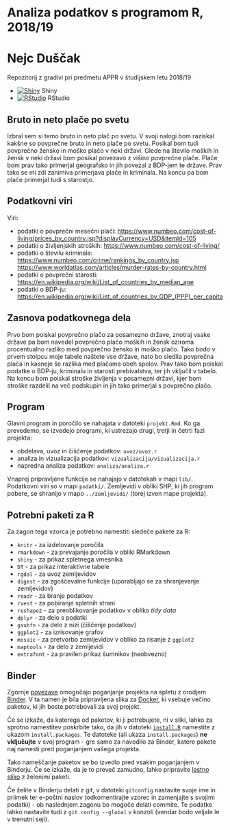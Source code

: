 # Analiza podatkov s programom R, 2018/19

# Nejc Duščak


Repozitorij z gradivi pri predmetu APPR v študijskem letu 2018/19

* [![Shiny](http://mybinder.org/badge.svg)](http://beta.mybinder.org/v2/gh/Duzo12/APPR-2018-19/master?urlpath=shiny/APPR-2018-19/projekt.Rmd) Shiny
* [![RStudio](http://mybinder.org/badge.svg)](http://beta.mybinder.org/v2/gh/Duzo12/APPR-2018-19/master?urlpath=rstudio) RStudio

## Bruto in neto plače po svetu

Izbral sem si temo bruto in neto plač po svetu. V svoji nalogi bom raziskal kakšne so povprečne bruto in neto plače po svetu. Posikal bom tudi povprečno žensko in moško plačo v neki državi. Glede na število moških in žensk v neki državi bom posikal povezavo z višino povprečne plače. Plače bom prav tako primerjal geografsko in jih povezal z BDP-jem te države. Prav tako se mi zdi zanimiva primerjava plače in kriminala. Na koncu pa bom plače primerjal tudi s starostjo.

## Podatkovni viri

Viri:
  - podatki o povprečni mesečni plači:
      https://www.numbeo.com/cost-of-living/prices_by_country.jsp?displayCurrency=USD&itemId=105
  - podatki o življenjskih stroških:
      https://www.numbeo.com/cost-of-living/
  - podatki o številu kriminala:
      https://www.numbeo.com/crime/rankings_by_country.jsp
      https://www.worldatlas.com/articles/murder-rates-by-country.html
  - podatki o povprečni starosti:
      https://en.wikipedia.org/wiki/List_of_countries_by_median_age
  - podatki o BDP-ju:
      https://en.wikipedia.org/wiki/List_of_countries_by_GDP_(PPP)_per_capita
      
## Zasnova podatkovnega dela

Prvo bom poiskal povprečno plačo za posamezno države, znotraj vsake države pa bom navedel povprečno plačo moških in žensk oziroma procentualno razliko med povprečno žensko in moško plačo. Tako bodo v prvem stolpcu moje tabele naštete vse države, nato bo sledila povprečna plača in kasneje še razlika med plačama obeh spolov. Prav tako bom poiskal podatke o BDP-ju, kriminalu in starosti prebivalstva, ter jih vključil v tabelo. Na koncu bom poiskal stroške življenja v posamezni državi, kjer bom stroške razdelil na več podskupin in jih tako primerjal s povprečno plačo. 

## Program

Glavni program in poročilo se nahajata v datoteki `projekt.Rmd`.
Ko ga prevedemo, se izvedejo programi, ki ustrezajo drugi, tretji in četrti fazi projekta:

* obdelava, uvoz in čiščenje podatkov: `uvoz/uvoz.r`
* analiza in vizualizacija podatkov: `vizualizacija/vizualizacija.r`
* napredna analiza podatkov: `analiza/analiza.r`

Vnaprej pripravljene funkcije se nahajajo v datotekah v mapi `lib/`.
Podatkovni viri so v mapi `podatki/`.
Zemljevidi v obliki SHP, ki jih program pobere,
se shranijo v mapo `../zemljevidi/` (torej izven mape projekta).

## Potrebni paketi za R

Za zagon tega vzorca je potrebno namestiti sledeče pakete za R:

* `knitr` - za izdelovanje poročila
* `rmarkdown` - za prevajanje poročila v obliki RMarkdown
* `shiny` - za prikaz spletnega vmesnika
* `DT` - za prikaz interaktivne tabele
* `rgdal` - za uvoz zemljevidov
* `digest` - za zgoščevalne funkcije (uporabljajo se za shranjevanje zemljevidov)
* `readr` - za branje podatkov
* `rvest` - za pobiranje spletnih strani
* `reshape2` - za preoblikovanje podatkov v obliko *tidy data*
* `dplyr` - za delo s podatki
* `gsubfn` - za delo z nizi (čiščenje podatkov)
* `ggplot2` - za izrisovanje grafov
* `mosaic` - za pretvorbo zemljevidov v obliko za risanje z `ggplot2`
* `maptools` - za delo z zemljevidi
* `extrafont` - za pravilen prikaz šumnikov (neobvezno)

## Binder

Zgornje [povezave](#analiza-podatkov-s-programom-r-201819)
omogočajo poganjanje projekta na spletu z orodjem [Binder](https://mybinder.org/).
V ta namen je bila pripravljena slika za [Docker](https://www.docker.com/),
ki vsebuje večino paketov, ki jih boste potrebovali za svoj projekt.

Če se izkaže, da katerega od paketov, ki ji potrebujete, ni v sliki,
lahko za sprotno namestitev poskrbite tako,
da jih v datoteki [`install.R`](install.R) namestite z ukazom `install.packages`.
Te datoteke (ali ukaza `install.packages`) **ne vključujte** v svoj program -
gre samo za navodilo za Binder, katere pakete naj namesti pred poganjanjem vašega projekta.

Tako nameščanje paketov se bo izvedlo pred vsakim poganjanjem v Binderju.
Če se izkaže, da je to preveč zamudno,
lahko pripravite [lastno sliko](https://github.com/jaanos/APPR-docker) z želenimi paketi.

Če želite v Binderju delati z git,
v datoteki `gitconfig` nastavite svoje ime in priimek ter e-poštni naslov
(odkomentirajte vzorec in zamenjajte s svojimi podatki) -
ob naslednjem.zagonu bo mogoče delati commite.
Te podatke lahko nastavite tudi z `git config --global` v konzoli
(vendar bodo veljale le v trenutni seji).
